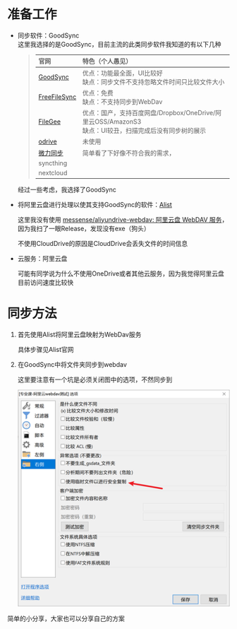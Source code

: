 <h1>准备工作</h1>
<ul>
<li>
<p>同步软件：GoodSync<br />
这里我选择的是GoodSync，目前主流的此类同步软件我知道的有以下几种</p>
<blockquote>
<table>
<thead>
<tr>
<th>官网</th>
<th>特色（个人愚见）</th>
</tr>
</thead>
<tbody>
<tr>
<td><a href="https://www.goodsync.com/cn">GoodSync</a></td>
<td>优点：功能最全面，UI比较好<br />缺点：同步文件不支持忽略文件时间只比较文件大小</td>
</tr>
<tr>
<td><a href="https://freefilesync.org/download.php">FreeFileSync</a></td>
<td>优点：免费<br />缺点：不支持同步到WebDav</td>
</tr>
<tr>
<td><a href="http://cn.filegee.com/product.html">FileGee</a></td>
<td>优点：国产，支持百度网盘/Dropbox/OneDrive/阿里云OSS/AmazonS3<br />缺点：UI较丑，扫描完成后没有同步树的展示</td>
</tr>
<tr>
<td><a href="https://www.odrive.com/homepage5b">odrive</a></td>
<td>未使用</td>
</tr>
<tr>
<td><a href="http://www.verysync.com/">微力同步</a></td>
<td>简单看了下好像不符合我的需求，</td>
</tr>
<tr>
<td>syncthing</td>
<td></td>
</tr>
<tr>
<td>nextcloud</td>
<td></td>
</tr>
</tbody>
</table>
</blockquote>
<p>经过一些考虑，我选择了GoodSync</p>
</li>
<li>
<p>将阿里云盘进行处理以使其支持GoodSync的软件：<a href="https://github.com/alist-org/alist">Alist</a></p>
<p>这里我没有使用 <a href="https://github.com/messense/aliyundrive-webdav">messense/aliyundrive-webdav: 阿里云盘 WebDAV 服务</a>，因为我扫了一眼Release，发现没有exe（狗头）</p>
<p>不使用CloudDrive的原因是CloudDrive会丢失文件的时间信息</p>
</li>
<li>
<p>云服务：阿里云盘</p>
<p>可能有同学说为什么不使用OneDrive或者其他云服务，因为我觉得阿里云盘目前访问速度比较快</p>
</li>
</ul>
<h1>同步方法</h1>
<ol>
<li>
<p>首先使用Alist将阿里云盘映射为WebDav服务</p>
<p>具体步骤见Alist官网</p>
</li>
<li>
<p>在GoodSync中将文件夹同步到webdav</p>
<p>这里要注意有一个坑是必须关闭图中的选项，不然同步到</p>
<p><img src="https://raw.githubusercontent.com/cesaryuan/hugo-blog2/main/static/imgs/202310102144093.png" alt="image.png" /></p>
</li>
</ol>
<p>简单的小分享，大家也可以分享自己的方案</p>
